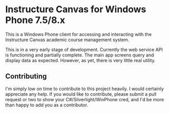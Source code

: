 # Instructure Canvas for Windows Phone 7.5/8.x

This is a Windows Phone client for accessing and interacting with the
Instructure Canvas academic course management system.

This is in a very early stage of development. Currently the web service
API is functioning and partially complete. The main app screens query
and display data as expected. However, as yet, there is very little
real utility.

## Contributing

I'm simply low on time to contribute to this project heavily. I would
certainly appreciate any help. If you would like to contribute, please
submit a pull request or two to show your C#/Silverlight/WinPhone cred,
and I'd be more than happy to add you as a contributor.
